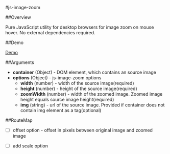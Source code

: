 #js-image-zoom


##Overview

Pure JavaScript utility for desktop browsers for image zoom on mouse hover. No external dependencies required.

##Demo

[Demo](http://malaman.github.io/js-image-zoom/)

##Arguments

- **container** (Object) - DOM element, which contains an source image
- **options** (Object) - js-image-zoom options
    * **width** (number) - width of the source image(required)
    * **height** (number) - height of the source image(required)
    * **zoomWidth** (number) - width of the zoomed image. Zoomed image height equals source image height(required)
    * **img** (string) - url of the source image. Provided if container does not contain img element as a tag(optional)

##RouteMap

- [ ] offset option - offset in pixels between original image and zoomed image

- [ ] add scale option
